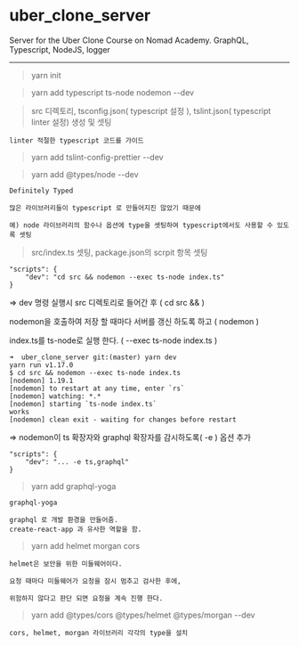 # uber_clone_server

Server for the Uber Clone Course on Nomad Academy. GraphQL, Typescript, NodeJS, logger

---

> yarn init

> yarn add typescript ts-node nodemon --dev

> src 디렉토리, tsconfig.json( typescript 설정 ), tslint.json( typescript linter 설정) 생성 및 셋팅

```
linter 적절한 typescript 코드를 가이드
```

> yarn add tslint-config-prettier --dev

> yarn add @types/node --dev

```
Definitely Typed

많은 라이브러리들이 typescript 로 만들어지진 않았기 때문에

예) node 라이브러리의 함수나 옵션에 type을 셋팅하여 typescript에서도 사용할 수 있도록 셋팅
```

> src/index.ts 셋팅, package.json의 scrpit 항목 셋팅

```
"scripts": {
    "dev": "cd src && nodemon --exec ts-node index.ts"
}
```

=> dev 명령 실행시 src 디렉토리로 들어간 후 ( cd src && )

nodemon을 호출하여 저장 할 때마다 서버를 갱신 하도록 하고 ( nodemon )

index.ts를 ts-node로 실행 한다. ( --exec ts-node index.ts )

```
➜  uber_clone_server git:(master) yarn dev
yarn run v1.17.0
$ cd src && nodemon --exec ts-node index.ts
[nodemon] 1.19.1
[nodemon] to restart at any time, enter `rs`
[nodemon] watching: *.*
[nodemon] starting `ts-node index.ts`
works
[nodemon] clean exit - waiting for changes before restart
```

=> nodemon이 ts 확장자와 graphql 확장자를 감시하도록( -e ) 옵션 추가

```
"scripts": {
    "dev": "... -e ts,graphql"
}
```

> yarn add graphql-yoga

```
graphql-yoga

graphql 로 개발 환경을 만들어줌.
create-react-app 과 유사한 역할을 함.
```

> yarn add helmet morgan cors

```
helmet은 보안을 위한 미들웨어이다.

요청 때마다 미들웨어가 요청을 잠시 멈추고 검사한 후에,

위험하지 않다고 판단 되면 요청을 계속 진행 한다.
```

> yarn add @types/cors @types/helmet @types/morgan --dev

```
cors, helmet, morgan 라이브러리 각각의 type을 설치
```
